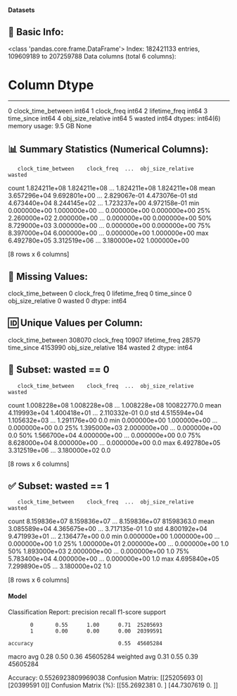 #### Datasets

🧾 Basic Info:
------------------------------------------------------------
<class 'pandas.core.frame.DataFrame'>
Index: 182421133 entries, 109609189 to 207259788
Data columns (total 6 columns):
 #   Column              Dtype
---  ------              -----
 0   clock_time_between  int64
 1   clock_freq          int64
 2   lifetime_freq       int64
 3   time_since          int64
 4   obj_size_relative   int64
 5   wasted              int64
dtypes: int64(6)
memory usage: 9.5 GB
None

📊 Summary Statistics (Numerical Columns):
------------------------------------------------------------
       clock_time_between    clock_freq  ...  obj_size_relative        wasted
count        1.824211e+08  1.824211e+08  ...       1.824211e+08  1.824211e+08
mean         3.657296e+04  9.692801e+00  ...       2.829067e-01  4.473076e-01
std          4.673440e+04  8.244145e+02  ...       1.723237e+00  4.972158e-01
min          0.000000e+00  1.000000e+00  ...       0.000000e+00  0.000000e+00
25%          2.260000e+02  2.000000e+00  ...       0.000000e+00  0.000000e+00
50%          8.729000e+03  3.000000e+00  ...       0.000000e+00  0.000000e+00
75%          8.397000e+04  6.000000e+00  ...       0.000000e+00  1.000000e+00
max          6.492780e+05  3.312519e+06  ...       3.180000e+02  1.000000e+00

[8 rows x 6 columns]

📌 Missing Values:
------------------------------------------------------------
clock_time_between    0
clock_freq            0
lifetime_freq         0
time_since            0
obj_size_relative     0
wasted                0
dtype: int64

🆔 Unique Values per Column:
------------------------------------------------------------
clock_time_between     308070
clock_freq              10907
lifetime_freq           28579
time_since            4153990
obj_size_relative         184
wasted                      2
dtype: int64

🚫 Subset: wasted == 0
------------------------------------------------------------
       clock_time_between    clock_freq  ...  obj_size_relative       wasted
count        1.008228e+08  1.008228e+08  ...       1.008228e+08  100822770.0
mean         4.119993e+04  1.400418e+01  ...       2.110332e-01          0.0
std          4.515594e+04  1.105632e+03  ...       1.291176e+00          0.0
min          0.000000e+00  1.000000e+00  ...       0.000000e+00          0.0
25%          1.395000e+03  2.000000e+00  ...       0.000000e+00          0.0
50%          1.566700e+04  4.000000e+00  ...       0.000000e+00          0.0
75%          8.628000e+04  8.000000e+00  ...       0.000000e+00          0.0
max          6.492780e+05  3.312519e+06  ...       3.180000e+02          0.0

[8 rows x 6 columns]

✅ Subset: wasted == 1
------------------------------------------------------------
       clock_time_between    clock_freq  ...  obj_size_relative      wasted
count        8.159836e+07  8.159836e+07  ...       8.159836e+07  81598363.0
mean         3.085589e+04  4.365675e+00  ...       3.717135e-01         1.0
std          4.800192e+04  9.471993e+01  ...       2.136477e+00         0.0
min          0.000000e+00  1.000000e+00  ...       0.000000e+00         1.0
25%          1.000000e+01  2.000000e+00  ...       0.000000e+00         1.0
50%          1.893000e+03  2.000000e+00  ...       0.000000e+00         1.0
75%          5.783400e+04  4.000000e+00  ...       0.000000e+00         1.0
max          4.695840e+05  7.299890e+05  ...       3.180000e+02         1.0

[8 rows x 6 columns]
#### Model
Classification Report:
              precision    recall  f1-score   support

           0       0.55      1.00      0.71  25205693
           1       0.00      0.00      0.00  20399591

    accuracy                           0.55  45605284
   macro avg       0.28      0.50      0.36  45605284
weighted avg       0.31      0.55      0.39  45605284

Accuracy: 0.5526923809969038
Confusion Matrix:
[[25205693        0]
 [20399591        0]]
Confusion Matrix (%):
[[55.2692381  0.       ]
 [44.7307619  0.       ]]
